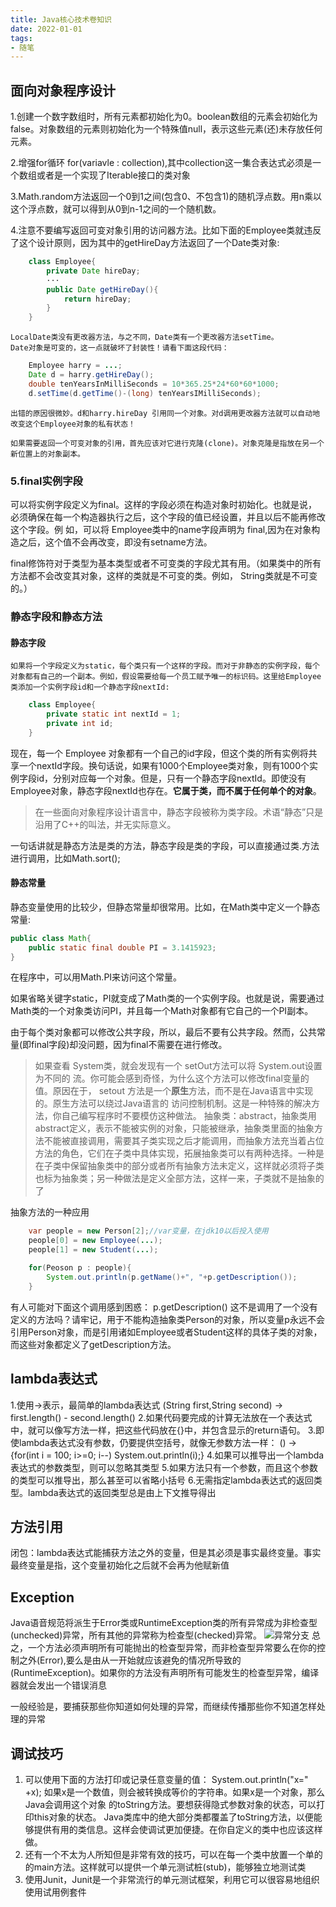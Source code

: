 ```yaml
---
title: Java核心技术卷知识
date: 2022-01-01
tags:
- 随笔
---
```

## 面向对象程序设计
1.创建一个数字数组时，所有元素都初始化为0。boolean数组的元素会初始化为false。对象数组的元素则初始化为一个特殊值null，表示这些元素(还)未存放任何元素。

2.增强for循环 for(variavle : collection),其中collection这一集合表达式必须是一个数组或者是一个实现了Iterable接口的类对象

3.Math.random方法返回一个0到1之间(包含0、不包含1)的随机浮点数。用n乘以这个浮点数，就可以得到从0到n-1之间的一个随机数。

4.注意不要编写返回可变对象引用的访问器方法。比如下面的Employee类就违反了这个设计原则，因为其中的getHireDay方法返回了一个Date类对象:

```java
    class Employee{
        private Date hireDay;
        ···
        public Date getHireDay(){
            return hireDay;
        }
    }
```
    LocalDate类没有更改器方法，与之不同，Date类有一个更改器方法setTime。
    Date对象是可变的，这一点就破坏了封装性！请看下面这段代码：
```java
    Employee harry = ...;
    Date d = harry.getHireDay();
    double tenYearsInMilliSeconds = 10*365.25*24*60*60*1000;
    d.setTime(d.getTime()-(long) tenYearsIMilliSeconds);
```
    出错的原因很微妙。d和harry.hireDay 引用同一个对象。对d调用更改器方法就可以自动地改变这个Employee对象的私有状态！

    如果需要返回一个可变对象的引用，首先应该对它进行克隆(clone)。对象克隆是指放在另一个新位置上的对象副本。
### 5.final实例字段
可以将实例字段定义为final。这样的字段必须在构造对象时初始化。也就是说，必须确保在每一个构造器执行之后，这个字段的值已经设置，并且以后不能再修改这个字段。例
如，可以将 Employee类中的name字段声明为 final,因为在对象构造之后，这个值不会再改变，即没有setname方法。

final修饰符对于类型为基本类型或者不可变类的字段尤其有用。（如果类中的所有方法都不会改变其对象，这样的类就是不可变的类。例如， String类就是不可变的。）
### 静态字段和静态方法
#### 静态字段

    如果将一个字段定义为static，每个类只有一个这样的字段。而对于非静态的实例字段，每个对象都有自己的一个副本。例如，假设需要给每一个员工赋予唯一的标识码。这里给Employee类添加一个实例字段id和一个静态字段nextId:

```java
    class Employee{
        private static int nextId = 1;
        private int id;
    }
```
现在，每一个 Employee 对象都有一个自己的id字段，但这个类的所有实例将共享一个nextId字段。换句话说，如果有1000个Employee类对象，则有1000个实例字段id，分别对应每一个对象。但是，只有一个静态字段nextId。即使没有Employee对象，静态字段nextId也存在。**它属于类，而不属于任何单个的对象**。
> 在一些面向对象程序设计语言中，静态字段被称为类字段。术语“静态”只是沿用了C++的叫法，并无实际意义。

一句话讲就是静态方法是类的方法，静态字段是类的字段，可以直接通过类.方法进行调用，比如Math.sort();
#### 静态常量
静态变量使用的比较少，但静态常量却很常用。比如，在Math类中定义一个静态常量:
```java
public class Math{
    public static final double PI = 3.1415923;
}
```
在程序中，可以用Math.PI来访问这个常量。

如果省略关键字static，PI就变成了Math类的一个实例字段。也就是说，需要通过Math类的一个对象类访问PI，并且每一个Math对象都有它自己的一个PI副本。

由于每个类对象都可以修改公共字段，所以，最后不要有公共字段。然而，公共常量(即final字段)却没问题，因为final不需要在进行修改。

>如果查看 System类，就会发现有一个 setOut方法可以将 System.out设置为不同的
流。你可能会感到奇怪，为什么这个方法可以修改final变量的值。原因在于， setout
方法是一个**原生**方法，而不是在Java语言中实现的。原生方法可以绕过Java语言的
访问控制机制。这是一种特殊的解决方法，你自己编写程序时不要模仿这种做法。
抽象类：abstract，抽象类用abstract定义，表示不能被实例的对象，只能被继承，抽象类里面的抽象方法不能被直接调用，需要其子类实现之后才能调用，而抽象方法充当着占位方法的角色，它们在子类中具体实现，拓展抽象类可以有两种选择。一种是在子类中保留抽象类中的部分或者所有抽象方法未定义，这样就必须将子类也标为抽象类；另一种做法是定义全部方法，这样一来，子类就不是抽象的了

抽象方法的一种应用
```java
    var people = new Person[2];//var变量，在jdk10以后投入使用
    people[0] = new Employee(...);
    people[1] = new Student(...);

    for(Peoson p : people){
        System.out.println(p.getName()+", "+p.getDescription());
    }
```
有人可能对下面这个调用感到困惑：
p.getDescription()
这不是调用了一个没有定义的方法吗？请牢记，用于不能构造抽象类Person的对象，所以变量p永远不会引用Person对象，而是引用诸如Employee或者Student这样的具体子类的对象，而这些对象都定义了getDescription方法。

## lambda表达式
1.使用->表示，最简单的lambda表达式
(String first,String second) -> first.length() - second.length()
2.如果代码要完成的计算无法放在一个表达式中，就可以像写方法一样，把这些代码放在{}中，并包含显示的return语句。
3.即使lambda表达式没有参数，仍要提供空括号，就像无参数方法一样：
() -> {for(int i = 100; i>=0; i--) System.out.println(i);}
4.如果可以推导出一个lambda表达式的参数类型，则可以忽略其类型
5.如果方法只有一个参数，而且这个参数的类型可以推导出，那么甚至可以省略小括号
6.无需指定lambda表达式的返回类型。lambda表达式的返回类型总是由上下文推导得出

## 方法引用
闭包：lambda表达式能捕获方法之外的变量，但是其必须是事实最终变量。事实最终变量是指，这个变量初始化之后就不会再为他赋新值

## Exception
Java语音规范将派生于Error类或RuntimeException类的所有异常成为非检查型(unchecked)异常，所有其他的异常称为检查型(checked)异常。
![异常分支](https://cdn.jsdelivr.net/gh/ShuiLinzi/blog-image@master/异常分支.webp)
总之，一个方法必须声明所有可能抛出的检查型异常，而非检查型异常要么在你的控制之外(Error),要么是由从一开始就应该避免的情况所导致的(RuntimeException)。如果你的方法没有声明所有可能发生的检查型异常，编译器就会发出一个错误消息

一般经验是，要捕获那些你知道如何处理的异常，而继续传播那些你不知道怎样处理的异常

## 调试技巧
1. 可以使用下面的方法打印或记录任意变量的值：
    System.out.println("x=" +x);
    如果x是一个数值，则会被转换成等价的字符串。如果x是一个对象，那么Java会调用这个对象 的toString方法。要想获得隐式参数对象的状态，可以打印this对象的状态。
    Java类库中的绝大部分类都覆盖了toString方法，以便能够提供有用的类信息。这样会使调试更加便捷。在你自定义的类中也应该这样做。
2. 还有一个不太为人所知但是非常有效的技巧，可以在每一个类中放置一个单的的main方法。这样就可以提供一个单元测试桩(stub)，能够独立地测试类
3. 使用Junit，Junit是一个非常流行的单元测试框架，利用它可以很容易地组织使用试用例套件